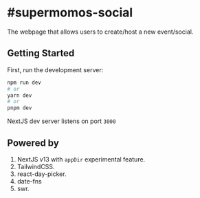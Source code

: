 # #supermomos-social

The webpage that allows users to create/host a new event/social.


## Getting Started

First, run the development server:

```bash
npm run dev
# or
yarn dev
# or
pnpm dev
```

NextJS dev server listens on port `3000`


## Powered by
1. NextJS v13 with `appDir` experimental feature.
2. TailwindCSS.
3. react-day-picker.
4. date-fns
3. swr.